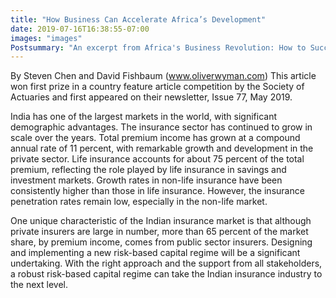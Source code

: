 ```yaml
---
title: "How Business Can Accelerate Africa’s Development"
date: 2019-07-16T16:38:55-07:00
images: "images"
Postsummary: "An excerpt from Africa's Business Revolution: How to Succeed in the World's Next Big Growth Market shows how “doing good” and “doing well” go hand-in-hand."
---
```

By Steven Chen and David Fishbaum (www.oliverwyman.com)
This article won first prize in a country feature article competition by the Society of Actuaries and first appeared on their newsletter, Issue 77, May 2019.

India has one of the largest markets in the world, with significant demographic advantages. The insurance sector has continued to grow in scale over the years. Total premium income has grown at a compound annual rate of 11 percent, with remarkable growth and development in the private sector. Life insurance accounts for about 75 percent of the total premium, reflecting the role played by life insurance in savings and investment markets. Growth rates in non-life insurance have been consistently higher than those in life insurance. However, the insurance penetration rates remain low, especially in the non-life market.

One unique characteristic of the Indian insurance market is that although private insurers are large in number, more than 65 percent of the market share, by premium income, comes from public sector insurers. Designing and implementing a new risk-based capital regime will be a significant undertaking. With the right approach and the support from all stakeholders, a robust risk-based capital regime can take the Indian insurance industry to the next level.

